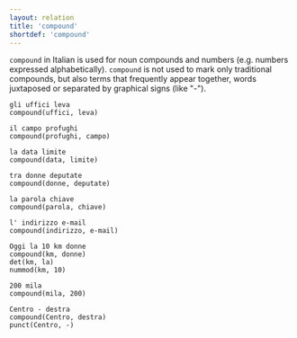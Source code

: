 ```yaml
---
layout: relation
title: 'compound'
shortdef: 'compound'
---
```


`compound` in Italian is used for noun compounds and numbers (e.g. numbers expressed alphabetically). <code>compound</code> is not used to mark only traditional compounds, but also terms that frequently appear together, words juxtaposed or separated by graphical signs (like "-"). 

~~~ sdparse
gli uffici leva
compound(uffici, leva)
~~~
~~~ sdparse
il campo profughi
compound(profughi, campo)
~~~
~~~ sdparse
la data limite
compound(data, limite)
~~~
~~~ sdparse
tra donne deputate
compound(donne, deputate)
~~~
~~~ sdparse
la parola chiave
compound(parola, chiave)
~~~
~~~ sdparse
l' indirizzo e-mail
compound(indirizzo, e-mail)
~~~
~~~ sdparse
Oggi la 10 km donne
compound(km, donne)
det(km, la)
nummod(km, 10)
~~~
~~~ sdparse
200 mila
compound(mila, 200)
~~~
~~~ sdparse
Centro - destra
compound(Centro, destra)
punct(Centro, -)
~~~
